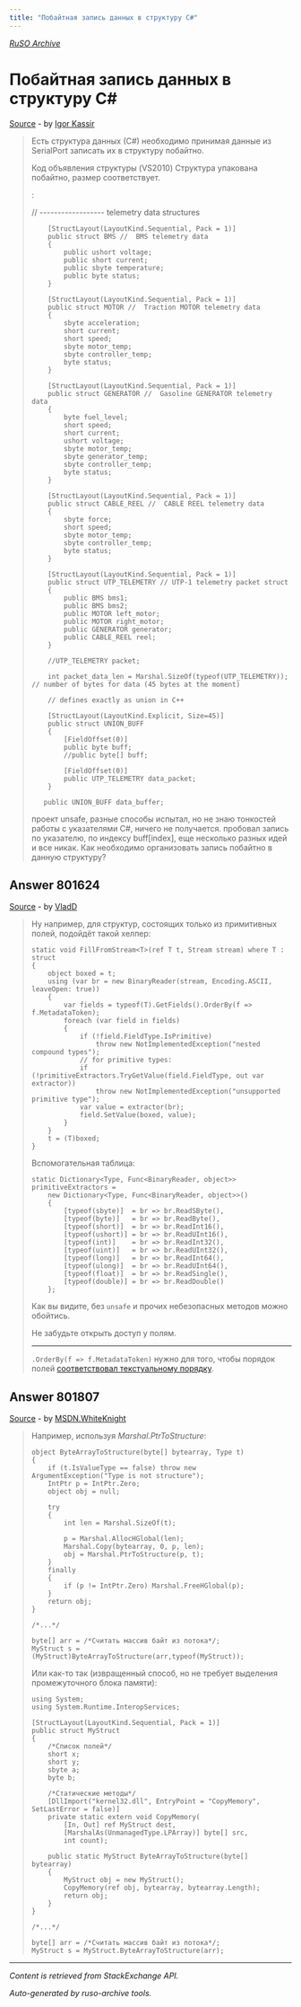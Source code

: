 ```yaml
---
title: "Побайтная запись данных в структуру С#"
---
```

<p><i><a href="https://github.com/MSDN-WhiteKnight/ruso-archive/">RuSO Archive</a></i></p>
<h1>Побайтная запись данных в структуру С#</h1>
<p><a href="https://ru.stackoverflow.com/questions/801587/%d0%9f%d0%be%d0%b1%d0%b0%d0%b9%d1%82%d0%bd%d0%b0%d1%8f-%d0%b7%d0%b0%d0%bf%d0%b8%d1%81%d1%8c-%d0%b4%d0%b0%d0%bd%d0%bd%d1%8b%d1%85-%d0%b2-%d1%81%d1%82%d1%80%d1%83%d0%ba%d1%82%d1%83%d1%80%d1%83-%d0%a1">Source</a> - by <a href="https://ru.stackoverflow.com/users/290522/igor-kassir">Igor Kassir</a></p>
<blockquote>
<p>Есть структура данных (С#) необходимо принимая данные из SerialPort записать их в  структуру побайтно.</p>

<p>Код объявления структуры (VS2010)
Структура упакована побайтно, размер соответствует. </p>

<p>:</p>

<p>// ------------------ telemetry data structures</p>

<pre><code>    [StructLayout(LayoutKind.Sequential, Pack = 1)]
    public struct BMS //  BMS telemetry data
    {
        public ushort voltage;
        public short current;
        public sbyte temperature;
        public byte status;
    }

    [StructLayout(LayoutKind.Sequential, Pack = 1)]
    public struct MOTOR //  Traction MOTOR telemetry data
    {
        sbyte acceleration;
        short current;
        short speed;
        sbyte motor_temp;
        sbyte controller_temp;
        byte status;
    }

    [StructLayout(LayoutKind.Sequential, Pack = 1)]
    public struct GENERATOR //  Gasoline GENERATOR telemetry data
    {
        byte fuel_level;
        short speed; 
        short current;
        ushort voltage;
        sbyte motor_temp;
        sbyte generator_temp;
        sbyte controller_temp;
        byte status;
    }

    [StructLayout(LayoutKind.Sequential, Pack = 1)]
    public struct CABLE_REEL //  CABLE REEL telemetry data
    {
        sbyte force;
        short speed;
        sbyte motor_temp;
        sbyte controller_temp;
        byte status;
    }

    [StructLayout(LayoutKind.Sequential, Pack = 1)]
    public struct UTP_TELEMETRY // UTP-1 telemetry packet struct
    {
        public BMS bms1;
        public BMS bms2;
        public MOTOR left_motor;
        public MOTOR right_motor;
        public GENERATOR generator;
        public CABLE_REEL reel;
    }

    //UTP_TELEMETRY packet;

    int packet_data_len = Marshal.SizeOf(typeof(UTP_TELEMETRY));  // number of bytes for data (45 bytes at the moment)

    // defines exactly as union in C++

    [StructLayout(LayoutKind.Explicit, Size=45)]
    public struct UNION_BUFF
    {
        [FieldOffset(0)]
        public byte buff;
        //public byte[] buff;

        [FieldOffset(0)]
        public UTP_TELEMETRY data_packet;
    }

   public UNION_BUFF data_buffer;
</code></pre>

<p>проект unsafe, разные способы испытал, но не знаю тонкостей работы с указателями С#, ничего не получается. пробовал запись по указателю, по индексу buff[index], еще несколько разных идей и все никак.
Как необходимо организовать запись побайтно в данную структуру?</p>

</blockquote>
<h2>Answer 801624</h2>
<p><a href="https://ru.stackoverflow.com/a/801624/">Source</a> - by <a href="https://ru.stackoverflow.com/users/10105/vladd">VladD</a></p>
<blockquote>
<p>Ну например, для структур, состоящих только из примитивных полей, подойдёт такой хелпер:</p>

<pre><code>static void FillFromStream&lt;T&gt;(ref T t, Stream stream) where T : struct
{
    object boxed = t;
    using (var br = new BinaryReader(stream, Encoding.ASCII, leaveOpen: true))
    {
        var fields = typeof(T).GetFields().OrderBy(f =&gt; f.MetadataToken);
        foreach (var field in fields)
        {
            if (!field.FieldType.IsPrimitive)
                throw new NotImplementedException("nested compound types");
            // for primitive types:
            if (!primitiveExtractors.TryGetValue(field.FieldType, out var extractor))
                throw new NotImplementedException("unsupported primitive type");
            var value = extractor(br);
            field.SetValue(boxed, value);
        }
    }
    t = (T)boxed;
}
</code></pre>

<p>Вспомогательная таблица:</p>

<pre><code>static Dictionary&lt;Type, Func&lt;BinaryReader, object&gt;&gt; primitiveExtractors =
    new Dictionary&lt;Type, Func&lt;BinaryReader, object&gt;&gt;()
    {
        [typeof(sbyte)]  = br =&gt; br.ReadSByte(),
        [typeof(byte)]   = br =&gt; br.ReadByte(),
        [typeof(short)]  = br =&gt; br.ReadInt16(),
        [typeof(ushort)] = br =&gt; br.ReadUInt16(),
        [typeof(int)]    = br =&gt; br.ReadInt32(),
        [typeof(uint)]   = br =&gt; br.ReadUInt32(),
        [typeof(long)]   = br =&gt; br.ReadInt64(),
        [typeof(ulong)]  = br =&gt; br.ReadUInt64(),
        [typeof(float)]  = br =&gt; br.ReadSingle(),
        [typeof(double)] = br =&gt; br.ReadDouble()
    };
</code></pre>

<p>Как вы видите, без <code>unsafe</code> и прочих небезопасных методов можно обойтись.</p>

<p>Не забудьте открыть доступ у полям.</p>

<hr>

<p><code>.OrderBy(f =&gt; f.MetadataToken)</code> нужно для того, чтобы порядок полей <a href="https://stackoverflow.com/a/11403362/276994">соответствовал текстуальному порядку</a>.</p>

</blockquote>
<h2>Answer 801807</h2>
<p><a href="https://ru.stackoverflow.com/a/801807/">Source</a> - by <a href="https://ru.stackoverflow.com/users/240512/msdn-whiteknight">MSDN.WhiteKnight</a></p>
<blockquote>
<p>Например, используя <em>Marshal.PtrToStructure</em>:</p>

<pre><code>object ByteArrayToStructure(byte[] bytearray, Type t)
{
    if (t.IsValueType == false) throw new ArgumentException("Type is not structure");
    IntPtr p = IntPtr.Zero;
    object obj = null;

    try
    {
        int len = Marshal.SizeOf(t);

        p = Marshal.AllocHGlobal(len);
        Marshal.Copy(bytearray, 0, p, len);
        obj = Marshal.PtrToStructure(p, t);
    }
    finally
    {
        if (p != IntPtr.Zero) Marshal.FreeHGlobal(p);
    }
    return obj;
}

/*...*/

byte[] arr = /*Считать массив байт из потока*/;
MyStruct s = (MyStruct)ByteArrayToStructure(arr,typeof(MyStruct));
</code></pre>

<p>Или как-то так (извращенный способ, но не требует выделения промежуточного блока памяти):</p>

<pre><code>using System;
using System.Runtime.InteropServices;

[StructLayout(LayoutKind.Sequential, Pack = 1)]
public struct MyStruct
{
    /*Список полей*/
    short x;
    short y;
    sbyte a;
    byte b;

    /*Статические методы*/
    [DllImport("kernel32.dll", EntryPoint = "CopyMemory", SetLastError = false)]
    private static extern void CopyMemory(
        [In, Out] ref MyStruct dest,
        [MarshalAs(UnmanagedType.LPArray)] byte[] src,
        int count);

    public static MyStruct ByteArrayToStructure(byte[] bytearray)
    {
        MyStruct obj = new MyStruct();
        CopyMemory(ref obj, bytearray, bytearray.Length);
        return obj;
    }
}

/*...*/

byte[] arr = /*Считать массив байт из потока*/;
MyStruct s = MyStruct.ByteArrayToStructure(arr);
</code></pre>

</blockquote>
<hr/>
<p><i>Content is retrieved from StackExchange API. </i></p>
<p><i>Auto-generated by ruso-archive tools. </i></p>
